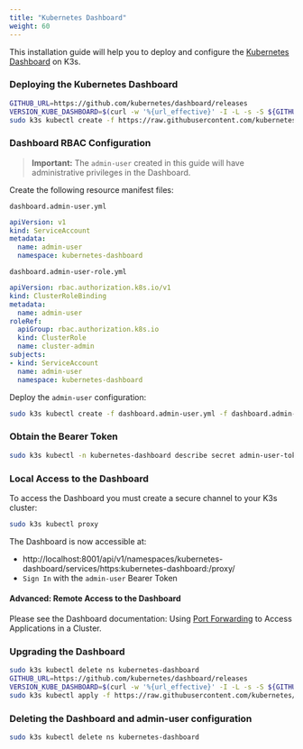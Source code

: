 ```yaml
---
title: "Kubernetes Dashboard"
weight: 60
---
```


This installation guide will help you to deploy and configure the [Kubernetes Dashboard](https://kubernetes.io/docs/tasks/access-application-cluster/web-ui-dashboard/) on K3s.

### Deploying the Kubernetes Dashboard

```bash
GITHUB_URL=https://github.com/kubernetes/dashboard/releases
VERSION_KUBE_DASHBOARD=$(curl -w '%{url_effective}' -I -L -s -S ${GITHUB_URL}/latest -o /dev/null | sed -e 's|.*/||')
sudo k3s kubectl create -f https://raw.githubusercontent.com/kubernetes/dashboard/${VERSION_KUBE_DASHBOARD}/aio/deploy/recommended.yaml
```

### Dashboard RBAC Configuration

> **Important:** The `admin-user` created in this guide will have administrative privileges in the Dashboard.

Create the following resource manifest files:

`dashboard.admin-user.yml`
```yaml
apiVersion: v1
kind: ServiceAccount
metadata:
  name: admin-user
  namespace: kubernetes-dashboard
```

`dashboard.admin-user-role.yml`
```yaml
apiVersion: rbac.authorization.k8s.io/v1
kind: ClusterRoleBinding
metadata:
  name: admin-user
roleRef:
  apiGroup: rbac.authorization.k8s.io
  kind: ClusterRole
  name: cluster-admin
subjects:
- kind: ServiceAccount
  name: admin-user
  namespace: kubernetes-dashboard
```

Deploy the `admin-user` configuration:

```bash
sudo k3s kubectl create -f dashboard.admin-user.yml -f dashboard.admin-user-role.yml
```

### Obtain the Bearer Token

```bash
sudo k3s kubectl -n kubernetes-dashboard describe secret admin-user-token | grep ^token
```

### Local Access to the Dashboard

To access the Dashboard you must create a secure channel to your K3s cluster:

```bash
sudo k3s kubectl proxy
```

The Dashboard is now accessible at:

* http://localhost:8001/api/v1/namespaces/kubernetes-dashboard/services/https:kubernetes-dashboard:/proxy/
* `Sign In` with the `admin-user` Bearer Token

#### Advanced: Remote Access to the Dashboard

Please see the Dashboard documentation: Using [Port Forwarding](https://kubernetes.io/docs/tasks/access-application-cluster/port-forward-access-application-cluster/) to Access Applications in a Cluster.

### Upgrading the Dashboard

```bash
sudo k3s kubectl delete ns kubernetes-dashboard
GITHUB_URL=https://github.com/kubernetes/dashboard/releases
VERSION_KUBE_DASHBOARD=$(curl -w '%{url_effective}' -I -L -s -S ${GITHUB_URL}/latest -o /dev/null | sed -e 's|.*/||')
sudo k3s kubectl apply -f https://raw.githubusercontent.com/kubernetes/dashboard/${VERSION_KUBE_DASHBOARD}/aio/deploy/recommended.yaml -f dashboard.admin-user.yml -f dashboard.admin-user-role.yml
```

### Deleting the Dashboard and admin-user configuration

```bash
sudo k3s kubectl delete ns kubernetes-dashboard
```
